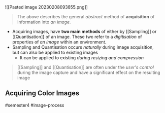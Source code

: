 ![[Pasted image 20230208093655.png]]
> The above describes the general *abstract* method of **acquisition** of information into *an image*.

- Acquiring images, have **two main methods** of either by [[Sampling]] or [[Quantisation]] of an image. These two refer to a *digitisation* of properties of *an image* within an environment.
- Sampling and Quantisation occurs *naturally* during image acquisition, but can also be applied to existing images
	- It can be applied to existing *during resizing and compression*

> [[Sampling]] and [[Quantisation]] are often under the *user's control* during the image capture and have a significant effect on the resulting image

## Acquiring Color Images


#semester4 #image-process 

